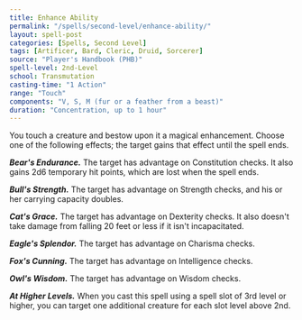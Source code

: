 ```yaml
---
title: Enhance Ability
permalink: "/spells/second-level/enhance-ability/"
layout: spell-post
categories: [Spells, Second Level]
tags: [Artificer, Bard, Cleric, Druid, Sorcerer]
source: "Player's Handbook (PHB)"
spell-level: 2nd-Level
school: Transmutation
casting-time: "1 Action"
range: "Touch"
components: "V, S, M (fur or a feather from a beast)"
duration: "Concentration, up to 1 hour"
---
```


You touch a creature and bestow upon it a magical enhancement. Choose one of the following effects; the target gains that effect until the spell ends.

***Bear's Endurance.*** The target has advantage on Constitution checks. It also gains 2d6 temporary hit points, which are lost when the spell ends.

***Bull's Strength.*** The target has advantage on Strength checks, and his or her carrying capacity doubles.

***Cat's Grace.*** The target has advantage on Dexterity checks. It also doesn't take damage from falling 20 feet or less if it isn't incapacitated.

***Eagle's Splendor.*** The target has advantage on Charisma checks.

***Fox's Cunning.*** The target has advantage on Intelligence checks.

***Owl's Wisdom.*** The target has advantage on Wisdom checks.

***At Higher Levels.*** When you cast this spell using a spell slot of 3rd level or higher, you can target one additional creature for each slot level above 2nd.